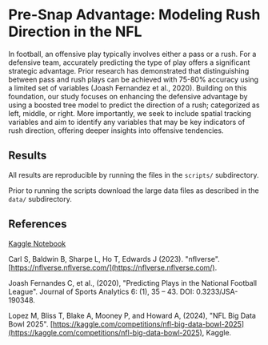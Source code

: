 # Pre-Snap Advantage: Modeling Rush Direction in the NFL

In football, an offensive play typically involves either 
a pass or a rush. For a defensive team, accurately predicting 
the type of play offers a significant strategic advantage. 
Prior research has demonstrated that distinguishing 
between pass and rush plays can be achieved with 75-80% 
accuracy using a limited set of variables (Joash Fernandez et al., 2020). 
Building on this foundation, our study focuses on 
enhancing the defensive advantage by using a 
boosted tree model to predict the 
direction of a rush; categorized as left, middle, or right. 
More importantly, we seek to include spatial tracking 
variables and aim to identify any variables that 
may be key indicators of rush direction, 
offering deeper insights into offensive tendencies. 

## Results

All results are reproducible by running the files in the `scripts/` subdirectory.

Prior to running the scripts download the large data files as described in the `data/` subdirectory.

## References

[Kaggle Notebook](https://www.kaggle.com/code/daniellesass/modeling-rush-direction-in-the-nfl)

Carl S, Baldwin B, Sharpe L, Ho T, Edwards J (2023). "nflverse". [https://nflverse.nflverse.com/](https://nflverse.nflverse.com/).

Joash Fernandes C, et al., (2020), "Predicting Plays in the National Football League". Journal of Sports Analytics 6: (1), 35 – 43. DOI: 0.3233/JSA-190348.

Lopez M, Bliss T, Blake A, Mooney P, and Howard A, (2024), "NFL Big Data Bowl 2025". [https://kaggle.com/competitions/nfl-big-data-bowl-2025](https://kaggle.com/competitions/nfl-big-data-bowl-2025), Kaggle.